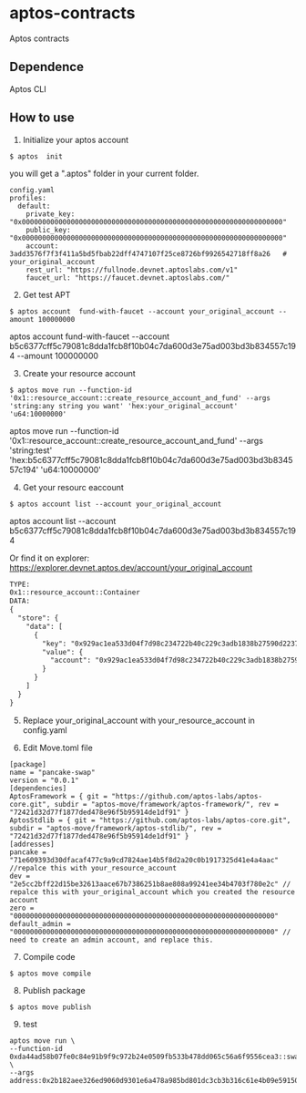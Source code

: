 # aptos-contracts
Aptos contracts

## Dependence
Aptos CLI

## How to use

1. Initialize your aptos account
```shell
$ aptos  init
```
you will get a ".aptos" folder in your current folder.
```shell
config.yaml
profiles:
  default:
    private_key: "0x0000000000000000000000000000000000000000000000000000000000000000"
    public_key: "0x0000000000000000000000000000000000000000000000000000000000000000"
    account: 3add3576f7f3f411a5bd5fbab22dff4747107f25ce8726bf9926542718ff8a26   # your_original_account
    rest_url: "https://fullnode.devnet.aptoslabs.com/v1"
    faucet_url: "https://faucet.devnet.aptoslabs.com/"
```
2. Get test APT
```shell
$ aptos account  fund-with-faucet --account your_original_account --amount 100000000
```
aptos account  fund-with-faucet --account b5c6377cff5c79081c8dda1fcb8f10b04c7da600d3e75ad003bd3b834557c194 --amount 100000000

3. Create your resource account
```shell
$ aptos move run --function-id '0x1::resource_account::create_resource_account_and_fund' --args 'string:any string you want' 'hex:your_original_account' 'u64:10000000'
```
aptos  move run --function-id '0x1::resource_account::create_resource_account_and_fund' --args 'string:test' 'hex:b5c6377cff5c79081c8dda1fcb8f10b04c7da600d3e75ad003bd3b834557c194' 'u64:10000000'

4. Get your resourc eaccount 
```shell
$ aptos account list --account your_original_account
```
aptos account list --account b5c6377cff5c79081c8dda1fcb8f10b04c7da600d3e75ad003bd3b834557c194

Or find it on explorer: https://explorer.devnet.aptos.dev/account/your_original_account

```txt
TYPE:
0x1::resource_account::Container
DATA:
{
  "store": {
    "data": [
      {
        "key": "0x929ac1ea533d04f7d98c234722b40c229c3adb1838b27590d2237261c8d52b68",
        "value": {
          "account": "0x929ac1ea533d04f7d98c234722b40c229c3adb1838b27590d2237261c8d52b68"  # your_resource_account
        }
      }
    ]
  }
}
```
5. Replace your_original_account with your_resource_account in config.yaml


6. Edit Move.toml file

  ```shell
[package]
name = "pancake-swap"
version = "0.0.1"
[dependencies]
AptosFramework = { git = "https://github.com/aptos-labs/aptos-core.git", subdir = "aptos-move/framework/aptos-framework/", rev = "72421d32d77f1877ded478e96f5b95914de1df91" }
AptosStdlib = { git = "https://github.com/aptos-labs/aptos-core.git", subdir = "aptos-move/framework/aptos-stdlib/", rev = "72421d32d77f1877ded478e96f5b95914de1df91" }
[addresses]
pancake = "71e609393d30dfacaf477c9a9cd7824ae14b5f8d2a20c0b1917325d41e4a4aac" //repalce this with your_resource_account 
dev = "2e5cc2bff22d15be32613aace67b7386251b8ae808a99241ee34b4703f780e2c" // repalce this with your_original_account which you created the resource account 
zero = "0000000000000000000000000000000000000000000000000000000000000000"
default_admin = "0000000000000000000000000000000000000000000000000000000000000000" // need to create an admin account, and replace this.
``` 
7. Compile code
```shell
$ aptos move compile
```

8. Publish package
```shell
$ aptos move publish
```
9. test
```shell
aptos move run \
--function-id 0xda44ad58b07fe0c84e91b9f9c972b24e0509fb533b478dd065c56a6f9556cea3::swap::set_fee_to \
--args address:0x2b182aee326ed9060d9301e6a478a985bd801dc3cb3b316c61e4b09e59150d1b
```
